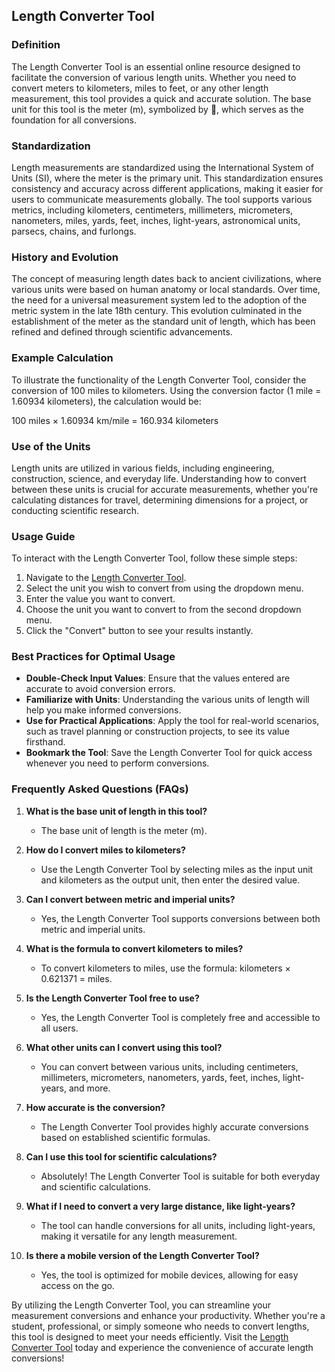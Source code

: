## Length Converter Tool

### Definition
The Length Converter Tool is an essential online resource designed to facilitate the conversion of various length units. Whether you need to convert meters to kilometers, miles to feet, or any other length measurement, this tool provides a quick and accurate solution. The base unit for this tool is the meter (m), symbolized by 📏, which serves as the foundation for all conversions.

### Standardization
Length measurements are standardized using the International System of Units (SI), where the meter is the primary unit. This standardization ensures consistency and accuracy across different applications, making it easier for users to communicate measurements globally. The tool supports various metrics, including kilometers, centimeters, millimeters, micrometers, nanometers, miles, yards, feet, inches, light-years, astronomical units, parsecs, chains, and furlongs.

### History and Evolution
The concept of measuring length dates back to ancient civilizations, where various units were based on human anatomy or local standards. Over time, the need for a universal measurement system led to the adoption of the metric system in the late 18th century. This evolution culminated in the establishment of the meter as the standard unit of length, which has been refined and defined through scientific advancements.

### Example Calculation
To illustrate the functionality of the Length Converter Tool, consider the conversion of 100 miles to kilometers. Using the conversion factor (1 mile = 1.60934 kilometers), the calculation would be:

100 miles × 1.60934 km/mile = 160.934 kilometers

### Use of the Units
Length units are utilized in various fields, including engineering, construction, science, and everyday life. Understanding how to convert between these units is crucial for accurate measurements, whether you're calculating distances for travel, determining dimensions for a project, or conducting scientific research.

### Usage Guide
To interact with the Length Converter Tool, follow these simple steps:
1. Navigate to the [Length Converter Tool](https://www.inayam.co/unit-converter/length).
2. Select the unit you wish to convert from using the dropdown menu.
3. Enter the value you want to convert.
4. Choose the unit you want to convert to from the second dropdown menu.
5. Click the "Convert" button to see your results instantly.

### Best Practices for Optimal Usage
- **Double-Check Input Values**: Ensure that the values entered are accurate to avoid conversion errors.
- **Familiarize with Units**: Understanding the various units of length will help you make informed conversions.
- **Use for Practical Applications**: Apply the tool for real-world scenarios, such as travel planning or construction projects, to see its value firsthand.
- **Bookmark the Tool**: Save the Length Converter Tool for quick access whenever you need to perform conversions.

### Frequently Asked Questions (FAQs)

1. **What is the base unit of length in this tool?**
   - The base unit of length is the meter (m).

2. **How do I convert miles to kilometers?**
   - Use the Length Converter Tool by selecting miles as the input unit and kilometers as the output unit, then enter the desired value.

3. **Can I convert between metric and imperial units?**
   - Yes, the Length Converter Tool supports conversions between both metric and imperial units.

4. **What is the formula to convert kilometers to miles?**
   - To convert kilometers to miles, use the formula: kilometers × 0.621371 = miles.

5. **Is the Length Converter Tool free to use?**
   - Yes, the Length Converter Tool is completely free and accessible to all users.

6. **What other units can I convert using this tool?**
   - You can convert between various units, including centimeters, millimeters, micrometers, nanometers, yards, feet, inches, light-years, and more.

7. **How accurate is the conversion?**
   - The Length Converter Tool provides highly accurate conversions based on established scientific formulas.

8. **Can I use this tool for scientific calculations?**
   - Absolutely! The Length Converter Tool is suitable for both everyday and scientific calculations.

9. **What if I need to convert a very large distance, like light-years?**
   - The tool can handle conversions for all units, including light-years, making it versatile for any length measurement.

10. **Is there a mobile version of the Length Converter Tool?**
    - Yes, the tool is optimized for mobile devices, allowing for easy access on the go.

By utilizing the Length Converter Tool, you can streamline your measurement conversions and enhance your productivity. Whether you're a student, professional, or simply someone who needs to convert lengths, this tool is designed to meet your needs efficiently. Visit the [Length Converter Tool](https://www.inayam.co/unit-converter/length) today and experience the convenience of accurate length conversions!